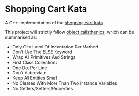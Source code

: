 # Shopping Cart Kata

A C++ implementation of the [shopping cart kata](http://codekata.com/kata/kata09-back-to-the-checkout/)

This project will strictly follow [object calisthenics](https://williamdurand.fr/2013/06/03/object-calisthenics/),
which can be summarised as:

* Only One Level Of Indentation Per Method
* Don’t Use The ELSE Keyword
* Wrap All Primitives And Strings
* First Class Collections
* One Dot Per Line
* Don’t Abbreviate
* Keep All Entities Small
* No Classes With More Than Two Instance Variables
* No Getters/Setters/Properties



